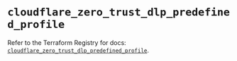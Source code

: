 # `cloudflare_zero_trust_dlp_predefined_profile`

Refer to the Terraform Registry for docs: [`cloudflare_zero_trust_dlp_predefined_profile`](https://registry.terraform.io/providers/cloudflare/cloudflare/5.10.0/docs/resources/zero_trust_dlp_predefined_profile).
